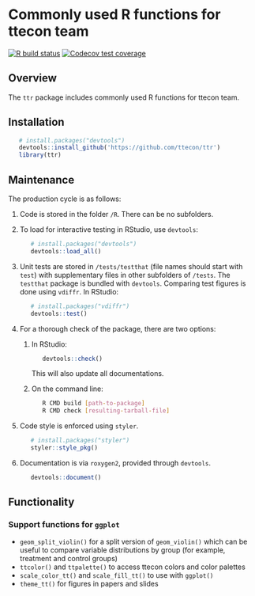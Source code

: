 # Commonly used R functions for ttecon team
<!-- badges: start -->
[![R build status](https://github.com/ttecon/ttr/workflows/R-CMD-check/badge.svg)](https://github.com/ttecon/ttr/actions)
[![Codecov test coverage](https://codecov.io/gh/ttecon/ttr/branch/main/graph/badge.svg)](https://codecov.io/gh/ttecon/ttr?branch=main)
<!-- badges: end -->

## Overview

The `ttr` package includes commonly used R functions for ttecon team.


## Installation

```R
   # install.packages("devtools")
   devtools::install_github('https://github.com/ttecon/ttr')
   library(ttr)
```

## Maintenance

The production cycle is as follows:

1. Code is stored in the folder `/R`. There can be no subfolders.
2. To load for interactive testing in RStudio, use `devtools`:

      ```R
         # install.packages("devtools")
         devtools::load_all()
      ```

3. Unit tests are stored in `/tests/testthat` (file names should start with `test`) with supplementary files in other subfolders of `/tests`. The `testthat` package is bundled with `devtools`. Comparing test figures is done using `vdiffr`. In RStudio:

      ```R
         # install.packages("vdiffr")
         devtools::test()
      ```

4. For a thorough check of the package, there are two options:
   1. In RStudio:

         ```R
            devtools::check()
         ```

      This will also update all documentations.

   2. On the command line:

         ```bash
            R CMD build [path-to-package]
            R CMD check [resulting-tarball-file]
         ```

5. Code style is enforced using `styler`.

      ```R
         # install.packages("styler")
         styler::style_pkg()
      ```

6. Documentation is via `roxygen2`, provided through `devtools`.

      ```R
         devtools::document()
      ```

## Functionality

### Support functions for `ggplot`

- `geom_split_violin()` for a split version of `geom_violin()` which can be useful to compare variable distributions by group (for example, treatment and control groups)
- `ttcolor()` and `ttpalette()` to access ttecon colors and color palettes
- `scale_color_tt()` and `scale_fill_tt()` to use with `ggplot()`
- `theme_tt()` for figures in papers and slides
